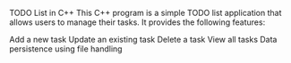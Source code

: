 TODO List in C++
This C++ program is a simple TODO list application that allows users to manage their tasks. It provides the following features:

Add a new task
Update an existing task
Delete a task
View all tasks
Data persistence using file handling

